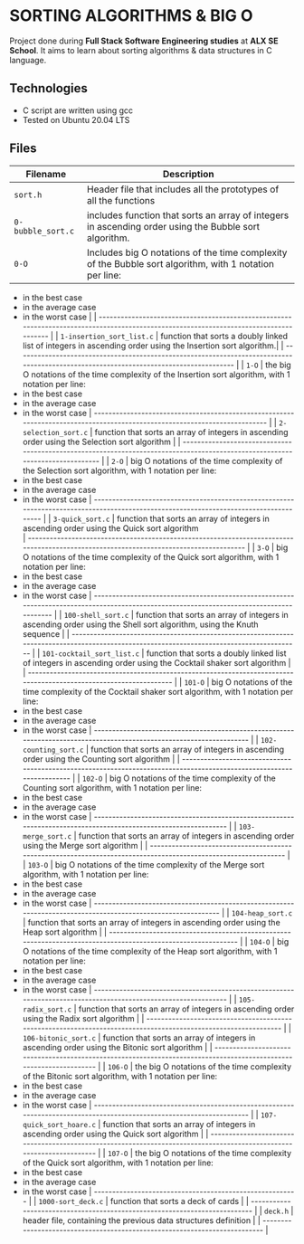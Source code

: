 # SORTING ALGORITHMS & BIG O

Project done during **Full Stack Software Engineering studies** at **ALX SE School**.
It aims to learn about sorting algorithms & data structures in C language.

## Technologies
* C script are written using gcc
* Tested on Ubuntu 20.04 LTS

## Files

| Filename | Description |
| -------- | ----------- |
| `sort.h` | Header file that includes all the prototypes of all the functions |
| `0-bubble_sort.c`      | includes function that sorts an array of integers in ascending order using the Bubble sort algorithm. |
| `0-O`                  | Includes big O notations of the time complexity of the Bubble sort algorithm, with 1 notation per line:
* in the best case
* in the average case
* in the worst case |
| -------------------------------------------------------------------------------------------------------------------------------------- |
| `1-insertion_sort_list.c` | function that sorts a doubly linked list of integers in ascending order using the Insertion sort algorithm.|
| -------------------------------------------------------------------------------------------------------------------------------------- |
| `1-O` | the big O notations of the time complexity of the Insertion sort algorithm, with 1 notation per line:
* in the best case
* in the average case
* in the worst case
| -------------------------------------------------------------------------------------------------------------------------- |
| `2-selection_sort.c`      | function that sorts an array of integers in ascending order using the Selection sort algorithm |
| ----------------------------------------------------------------------------------------------------------------------------- |
| `2-O`                     | big O notations of the time complexity of the Selection sort algorithm, with 1 notation per line:
* in the best case
* in the average case
* in the worst case
| -------------------------------------------------------------------------------------------------------------------------------------- |
| `3-quick_sort.c`          | function that sorts an array of integers in ascending order using the Quick sort algorithm                                              
| -------------------------------------------------------------------------------------------------------------------------------------- |
| `3-O`                     |  big O notations of the time complexity of the Quick sort algorithm, with 1 notation per line:
* in the best case
* in the average case
* in the worst case
| ----------------------------------------------------------------------------------------------------------------------------------------- |
| `100-shell_sort.c` | function that sorts an array of integers in ascending order using the Shell sort algorithm, using the Knuth sequence |
| ----------------------------------------------------------------------------------------------------------------------------------------- |
| `101-cocktail_sort_list.c` | function that sorts a doubly linked list of integers in ascending order using the Cocktail shaker sort algorithm |
| ------------------------------------------------------------------------------------------------------------------ |
| `101-O` |  big O notations of the time complexity of the Cocktail shaker sort algorithm, with 1 notation per line:
* in the best case
* in the average case
* in the worst case 
| --------------------------------------------------------------------------------------------------------------------- |
| `102-counting_sort.c` | function that sorts an array of integers in ascending order using the Counting sort algorithm |
| --------------------------------------------------------------------------------------------------------------------- |
| `102-O` | big O notations of the time complexity of the Counting sort algorithm, with 1 notation per line:
* in the best case
* in the average case
* in the worst case
| --------------------------------------------------------------------------------------------------------------- |
| `103-merge_sort.c` | function that sorts an array of integers in ascending order using the Merge sort algorithm |
| --------------------------------------------------------------------------------------------------------------- |
| `103-O` | big O notations of the time complexity of the Merge sort algorithm, with 1 notation per line:
* in the best case
* in the average case
* in the worst case
| ------------------------------------------------------------------------------------------------------------- |
| `104-heap_sort.c` | function that sorts an array of integers in ascending order using the Heap sort algorithm |
| ------------------------------------------------------------------------------------------------------------- |
| `104-O` |  big O notations of the time complexity of the Heap sort algorithm, with 1 notation per line:
* in the best case
* in the average case
* in the worst case
| --------------------------------------------------------------------------------------------------------------- |
| `105-radix_sort.c` | function that sorts an array of integers in ascending order using the Radix sort algorithm |
| --------------------------------------------------------------------------------------------------------------- |
| `106-bitonic_sort.c` | function that sorts an array of integers in ascending order using the Bitonic sort algorithm |
| ------------------------------------------------------------------------------------------------------------------- |
| `106-O` | the big O notations of the time complexity of the Bitonic sort algorithm, with 1 notation per line:
* in the best case
* in the average case
* in the worst case
| --------------------------------------------------------------------------------------------------------------------- |
| `107-quick_sort_hoare.c` | function that sorts an array of integers in ascending order using the Quick sort algorithm |
| --------------------------------------------------------------------------------------------------------------------- |
| `107-O` | the big O notations of the time complexity of the Quick sort algorithm, with 1 notation per line:
* in the best case
* in the average case
* in the worst case
| -------------------------------------------------------- |
| `1000-sort_deck.c` | function that sorts a deck of cards |
| -------------------------------------------------------------------------- |
| `deck.h` | header file, containing the previous data structures definition |
| -------------------------------------------------------------------------- |
